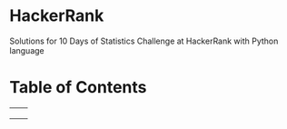 # HackerRank

Solutions for 10 Days of Statistics Challenge at HackerRank with Python language

# Table of Contents
|      |       | 
| ------------- |:-------------:|
| <b></b>      | <b><b> | 
|                    | <b> <b>     |   
|      |     |  
